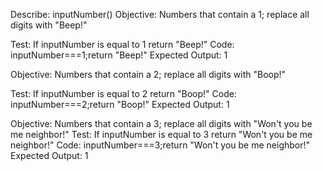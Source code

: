 Describe: inputNumber()
Objective: Numbers that contain a 1; replace all digits with "Beep!"

Test: If inputNumber is equal to 1 return "Beep!"
Code: 
inputNumber===1;return "Beep!"
Expected Output: 1

Objective: Numbers that contain a 2; replace all digits with "Boop!"

Test: If inputNumber is equal to 2 return "Boop!"
Code:
inputNumber===2;return "Boop!"
Expected Output: 1

Objective: Numbers that contain a 3; replace all digits with "Won't you be me neighbor!"
Test: If inputNumber is equal to 3 return "Won't you be me neighbor!"
Code:
inputNumber===3;return "Won't you be me neighbor!"
Expected Output: 1
